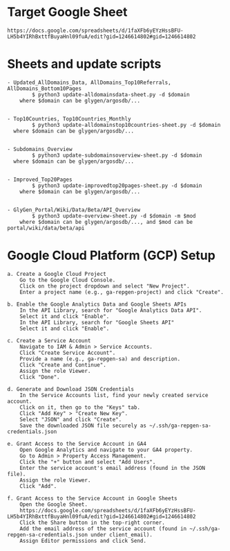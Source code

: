 Target Google Sheet
===================
    https://docs.google.com/spreadsheets/d/1faXFb6yEYzHssBFU-LH5b4YIRhBxttfBuyaHnl09fuA/edit?gid=1246614802#gid=1246614802


Sheets and update scripts
=========================
	- Updated_AllDomains_Data, AllDomains_Top10Referrals, AllDomains_Bottom10Pages
			$ python3 update-alldomainsdata-sheet.py -d $domain
		where $domain can be glygen/argosdb/...

   
	- Top10Countries, Top10Countries_Monthly
			$ python3 update-alldomainstop10countries-sheet.py -d $domain
      where $domain can be glygen/argosdb/...

	
	- Subdomains_Overview
			$ python3 update-subdomainsoverview-sheet.py -d $domain
      where $domain can be glygen/argosdb/...

 
	- Improved_Top20Pages
			$ python3 update-improvedtop20pages-sheet.py -d $domain
		where $domain can be glygen/argosdb/...

	
	- GlyGen_Portal/Wiki/Data/Beta/API_Overview
			$ python3 update-overview-sheet.py -d $domain -m $mod
		where $domain can be glygen/argosdb/..., and $mod can be portal/wiki/data/beta/api

    

Google Cloud Platform (GCP) Setup
=================================
	a. Create a Google Cloud Project
		Go to the Google Cloud Console.
		Click on the project dropdown and select "New Project".
		Enter a project name (e.g., ga-repgen-project) and click "Create".

	b. Enable the Google Analytics Data and Google Sheets APIs
		In the API Library, search for "Google Analytics Data API".
		Select it and click "Enable".
		In the API Library, search for "Google Sheets API"
		Select it and click "Enable".

	c. Create a Service Account
		Navigate to IAM & Admin > Service Accounts.
		Click "Create Service Account".
		Provide a name (e.g., ga-repgen-sa) and description.
		Click "Create and Continue".
		Assign the role Viewer.
		Click "Done".

	d. Generate and Download JSON Credentials
		In the Service Accounts list, find your newly created service account.
		Click on it, then go to the "Keys" tab.
		Click "Add Key" > "Create New Key".
		Select "JSON" and click "Create".
		Save the downloaded JSON file securely as ~/.ssh/ga-repgen-sa-credentials.json

	e. Grant Access to the Service Account in GA4
		Open Google Analytics and navigate to your GA4 property.
		Go to Admin > Property Access Management.
		Click the "+" button and select "Add Users".
		Enter the service account's email address (found in the JSON file).
		Assign the role Viewer.
		Click "Add".

	f. Grant Access to the Service Account in Google Sheets
		Open the Google Sheet.
		https://docs.google.com/spreadsheets/d/1faXFb6yEYzHssBFU-LH5b4YIRhBxttfBuyaHnl09fuA/edit?gid=1246614802#gid=1246614802
		Click the Share button in the top-right corner.
		Add the email address of the service account (found in ~/.ssh/ga-repgen-sa-credentials.json under client_email).
		Assign Editor permissions and click Send.

